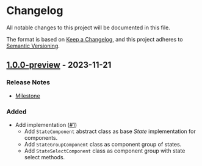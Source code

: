 # Changelog

All notable changes to this project will be documented in this file.

The format is based on [Keep a Changelog](https://keepachangelog.com/en/1.0.0/),
and this project adheres to [Semantic Versioning](https://semver.org/spec/v2.0.0.html).

## [1.0.0-preview](https://github.com/unity-game-framework/ugf-state/releases/tag/1.0.0-preview) - 2023-11-21  

### Release Notes

- [Milestone](https://github.com/unity-game-framework/ugf-state/milestone/1?closed=1)  
    

### Added

- Add implementation ([#1](https://github.com/unity-game-framework/ugf-state/issues/1))  
    - Add `StateComponent` abstract class as base _State_ implementation for components.
    - Add `StateGroupComponent` class as component group of states.
    - Add `StateSelectComponent` class as component group with state select methods.


